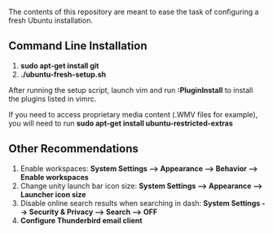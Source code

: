 The contents of this repository are meant to ease the task of configuring a fresh Ubuntu installation.

Command Line Installation
-------------------------------------------------------------------
1. **sudo apt-get install git**
2. **./ubuntu-fresh-setup.sh**

After running the setup script, launch vim and run **:PluginInstall** to install the plugins listed in vimrc.

If you need to access proprietary media content (.WMV files for example), you will need to run **sudo apt-get install ubuntu-restricted-extras**

Other Recommendations
-------------------------------------------------------------------
1. Enable workspaces: **System Settings --> Appearance --> Behavior --> Enable workspaces**
2. Change unity launch bar icon size: **System Settings --> Appearance --> Launcher icon size**
3. Disable online search results when searching in dash: **System Settings --> Security & Privacy --> Search --> OFF**
4. **Configure Thunderbird email client**

